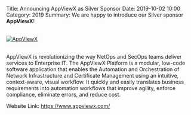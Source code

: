 Title: Announcing AppViewX as Silver Sponsor
Date: 2019-10-02 10:00
Category: 2019
Summary: We are happy to introduce our Silver sponsor **AppViewX**!

<br>
<div class="text-center">
  <a href="https://www.appviewx.com" target="_blank">
    <img src="{static}/images/sponsors/appviewx.png" alt="AppViewX">
  </a>
</div>
<br>

AppViewX is revolutionizing the way NetOps and SecOps teams deliver services to Enterprise IT. The AppViewX Platform is a modular, low-code software application that enables the Automation and Orchestration of Network Infrastructure and Certificate Management using an intuitive, context-aware, visual workflow. It quickly and easily translates business requirements into automation workflows that improve agility, enforce compliance, eliminate errors, and reduce cost.

Website Link: <a href="https://www.appviewx.com/" target="_blank">https://www.appviewx.com/</a>
